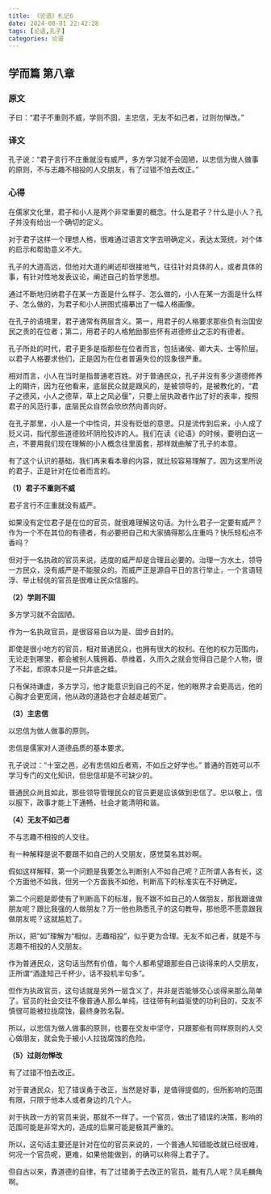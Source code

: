 ```yaml
---
title: 《论语》札记6
date: 2024-08-01 22:42:28
tags: [论语,孔子]
categories: 论语
---
```

## 学而篇 第八章

### 原文

子曰：“君子不重则不威，学则不固，主忠信，无友不如己者，过则勿惮改。”

### 译文

孔子说：“君子言行不庄重就没有威严，多方学习就不会固陋，以忠信为做人做事的原则，不与志趣不相投的人交朋友，有了过错不怕去改正。”

### 心得

在儒家文化里，君子和小人是两个非常重要的概念。什么是君子？什么是小人？孔子并没有给出一个确切的定义。

对于君子这样一个理想人格，很难通过语言文字去明确定义，表达太笼统，对个体的启示和帮助意义不大。

孔子的大道高远，但他对大道的阐述却很接地气，往往针对具体的人，或者具体的事，有针对性地发表议论，阐述自己的哲学思想。

通过不断地归纳君子在某一方面是什么样子、怎么做的，小人在某一方面是什么样子、怎么做的，为君子和小人拼图式描摹出了一幅人格画像。

在孔子的语境里，君子通常有两层含义。第一，用君子的人格要求那些负有治国安民之责的在位者；第二，用君子的人格勉励那些怀有进德修业之志的有德者。

孔子所处的时代，君子更多是指那些在位者而言，包括诸侯、卿大夫、士等阶层。以君子人格要求他们，正是因为在位者普遍失位的现象很严重。

相对而言，小人在当时是指普通老百姓。对于普通民众，孔子并没有多少道德修养上的期许，因为在他看来，底层民众就是跟风的，是被领导的，是被教化的，“君子之德风，小人之德草，草上之风必偃”，只要上层执政者作出了好的表率，按照君子的风范行事，底层民众自然会欣欣然向善向好。

在孔子那里，小人是一个中性词，并没有贬低的意思。只是流传到后来，小人成了贬义词，指代那些道德败坏阴险狡诈的人。我们在读《论语》的时候，要明白这一点，不要用我们现在理解的小人概念往里面套，那样就曲解了孔子的本意。

有了这个认识的基础，我们再来看本章的内容，就比较容易理解了。因为这里所说的君子，正是针对在位者而言的。

**（1）君子不重则不威**

君子言行不庄重就没有威严。

如果没有定位君子是在位的官员，就很难理解这句话。为什么君子一定要有威严？作为一个不在其位的有德者，有必要把自己和大家搞得那么庄重吗？快乐轻松点不香吗？

但对于一名执政的官员来说，适度的威严却是合理且必要的。治理一方水土，领导一方民众，没有威严是不能服众的。而威严正是源自平日的言行举止，一个言语轻浮、举止轻佻的官员是很难让民众信服的。

**（2）学则不固**

多方学习就不会固陋。

作为一名执政官员，是很容易自以为是、固步自封的。

即使是很小地方的官员，相对普通民众，也拥有很大的权利。在他的权力范围内，无论走到哪里，都会被别人簇拥着、恭维着，久而久之就会觉得自己是个人物，很了不起，却原本只是一只井底之蛙。

只有保持谦虚，多方学习，他才能意识到自己的不足，他的眼界才会更高远，他的心胸才会更宽阔，他从政的道路也才会越走越宽广。

**（3）主忠信**

以忠信为做人做事的原则。

忠信是儒家对人道德品质的基本要求。

孔子说过：“十室之邑，必有忠信如丘者焉，不如丘之好学也。” 普通的百姓可以不学习专门的文化知识，但忠信却是不可缺少的。

普通民众尚且如此，那些领导管理民众的官员更是应该做到忠信了。忠以敬上，信以服下，政事才能上下通畅，社会才能清明和谐。

**（4）无友不如己者**

不与志趣不相投的人交往。

有一种解释是说不要跟不如自己的人交朋友，感觉莫名其妙啊。

假如这样解释，第一个问题是我要怎么判断别人不如自己呢？正所谓人各有长，这个方面他不如我，但另一个方面我不如他，判断高下的标准实在不好确定。

第二个问题是即使有了判断高下的标准，我不跟不如自己的人做朋友，那我跟谁做朋友呢？跟比我强的人做朋友？万一他也熟悉孔子的这句教导，那他愿不愿意跟我做朋友呢？这就尴尬了。

所以，把“如”理解为“相似，志趣相投”，似乎更为合理。无友不如己者，就是不与志趣不相投的人交朋友。

作为普通民众，这句话当然有价值，每个人都希望跟那些自己谈得来的人交朋友，正所谓“酒逢知己千杯少，话不投机半句多”。

但作为执政官员，这句话就是另外一层含义了，并非是否能够交心谈得来那么简单了。官员的社会交往不像普通人那么单纯，往往带有利益驱使的功利目的，交友不慎很可能被拉拢腐蚀，最终身败名裂。

所以，以忠信为做人做事的原则，也要在交友中坚守，只跟那些有同样原则的人交心做朋友，就会免于被小人拉拢腐蚀的危险。

**（5）过则勿惮改**

有了过错不怕去改正。

对于普通民众，犯了错误勇于改正，当然是好事，是值得提倡的，但所影响的范围有限，只限于他本人或者身边的几个人。

对于执政一方的官员来说，那就不一样了。一个官员，做出了错误的决策，影响的范围可能是非常大的，造成的后果可能是极其严重的。

所以，这句话主要还是针对在位的官员来说的，一个普通人知错能改就已经很难，何况一个官员呢，更难，如果他能做到，的确可以称得上君子了。

但自古以来，靠道德的自律，有了过错勇于去改正的官员，能有几人呢？凤毛麟角啊。